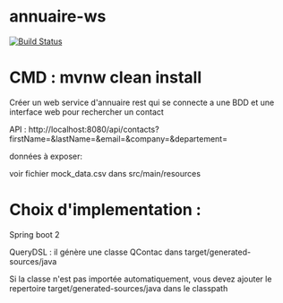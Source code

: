 # annuaire-ws

[![Build Status](https://travis-ci.org/omakhlas/annuaire-ws.svg?branch=master)](https://travis-ci.org/omakhlas/annuaire-ws)



# CMD : mvnw clean install


Créer un web service d'annuaire rest qui se connecte a une BDD et une interface web pour rechercher un contact

API : http://localhost:8080/api/contacts?firstName=&lastName=&email=&company=&departement=

données à exposer:

voir fichier mock_data.csv dans src/main/resources


# Choix d'implementation :

Spring boot 2

QueryDSL : il génère une classe QContac dans target/generated-sources/java

Si la classe n'est pas importée automatiquement, vous devez ajouter le repertoire target/generated-sources/java dans le classpath
           
